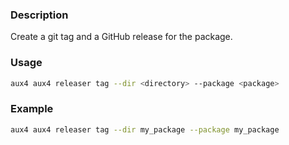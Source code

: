 ### Description

Create a git tag and a GitHub release for the package.

### Usage

```bash
aux4 aux4 releaser tag --dir <directory> --package <package>
```

### Example

```bash
aux4 aux4 releaser tag --dir my_package --package my_package
```
